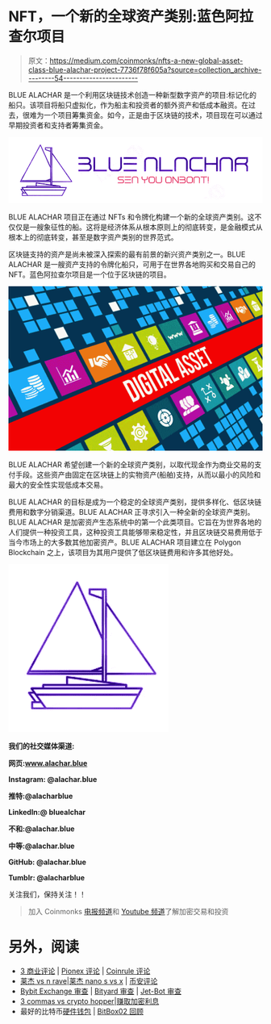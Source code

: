 # NFT，一个新的全球资产类别:蓝色阿拉查尔项目

> 原文：<https://medium.com/coinmonks/nfts-a-new-global-asset-class-blue-alachar-project-7736f78f605a?source=collection_archive---------54----------------------->

BLUE ALACHAR 是一个利用区块链技术创造一种新型数字资产的项目:标记化的船只。该项目将船只虚拟化，作为船主和投资者的额外资产和低成本融资。在过去，很难为一个项目筹集资金。如今，正是由于区块链的技术，项目现在可以通过早期投资者和支持者筹集资金。

![](img/0e11892aad7e6235394efef8f0f00974.png)

BLUE ALACHAR 项目正在通过 NFTs 和令牌化构建一个新的全球资产类别。这不仅仅是一艘象征性的船。这将是经济体系从根本原则上的彻底转变，是金融模式从根本上的彻底转变，甚至是数字资产类别的世界范式。

区块链支持的资产是尚未被深入探索的最有前景的新兴资产类别之一。BLUE ALACHAR 是一艘资产支持的令牌化船只，可用于在世界各地购买和交易自己的 NFT。蓝色阿拉查尔项目是一个位于区块链的项目。

![](img/55951095f6f006655b75f12756aa17c1.png)

BLUE ALACHAR 希望创建一个新的全球资产类别，以取代现金作为商业交易的支付手段。这些资产由固定在区块链上的实物资产(船舶)支持，从而以最小的风险和最大的安全性实现低成本交易。

BLUE ALACHAR 的目标是成为一个稳定的全球资产类别，提供多样化、低区块链费用和数字分销渠道。BLUE ALACHAR 正寻求引入一种全新的全球资产类别。BLUE ALACHAR 是加密资产生态系统中的第一个此类项目。它旨在为世界各地的人们提供一种投资工具，这种投资工具能够带来稳定性，并且区块链交易费用低于当今市场上的大多数其他加密资产。BLUE ALACHAR 项目建立在 Polygon Blockchain 之上，该项目为其用户提供了低区块链费用和许多其他好处。

![](img/6b5d59940300f24cbdda1d427add380d.png)

**我们的社交媒体渠道:**

**网页:www.alachar.blue**

**Instagram: @alachar.blue**

**推特:@alacharblue**

**LinkedIn:@ bluealchar**

**不和:@alachar.blue**

**中等:@alachar.blue**

**GitHub: @alachar.blue**

**Tumblr: @alacharblue**

关注我们，保持关注！！

> 加入 Coinmonks [电报频道](https://t.me/coincodecap)和 [Youtube 频道](https://www.youtube.com/c/coinmonks/videos)了解加密交易和投资

# 另外，阅读

*   [3 商业评论](/coinmonks/3commas-review-an-excellent-crypto-trading-bot-2020-1313a58bec92) | [Pionex 评论](https://coincodecap.com/pionex-review-exchange-with-crypto-trading-bot) | [Coinrule 评论](/coinmonks/coinrule-review-2021-a-beginner-friendly-crypto-trading-bot-daf0504848ba)
*   [莱杰 vs n rave](/coinmonks/ledger-vs-ngrave-zero-7e40f0c1d694)|[莱杰 nano s vs x](/coinmonks/ledger-nano-s-vs-x-battery-hardware-price-storage-59a6663fe3b0) | [币安评论](/coinmonks/binance-review-ee10d3bf3b6e)
*   [Bybit Exchange 审查](/coinmonks/bybit-exchange-review-dbd570019b71) | [Bityard 审查](https://coincodecap.com/bityard-reivew) | [Jet-Bot 审查](https://coincodecap.com/jet-bot-review)
*   [3 commas vs crypto hopper](/coinmonks/3commas-vs-pionex-vs-cryptohopper-best-crypto-bot-6a98d2baa203)|[赚取加密利息](/coinmonks/earn-crypto-interest-b10b810fdda3)
*   最好的比特币[硬件钱包](/coinmonks/hardware-wallets-dfa1211730c6) | [BitBox02 回顾](/coinmonks/bitbox02-review-your-swiss-bitcoin-hardware-wallet-c36c88fff29)